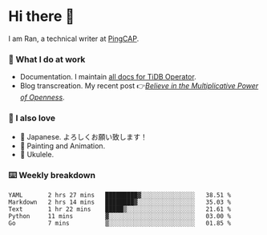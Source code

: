 # Hi there 👋

I am Ran, a technical writer at [PingCAP](https://pingcap.com/).

### 📝 What I do at work

- Documentation. I maintain [all docs for TiDB Operator](https://github.com/pingcap/docs-tidb-operator).
- Blog transcreation. My recent post 👉[*Believe in the Multiplicative Power of Openness*](https://pingcap.com/blog/believe-in-the-multiplicative-power-of-openness-open-source-community).

### 🤠 I also love

- 💬 Japanese. よろしくお願い致します！ 
- 🎨 Painting and Animation. 
- 🎸 Ukulele.

### ⌨️ Weekly breakdown

<!--START_SECTION:waka-->
```text
YAML       2 hrs 27 mins   █████████▓░░░░░░░░░░░░░░░   38.51 % 
Markdown   2 hrs 14 mins   ████████▓░░░░░░░░░░░░░░░░   35.03 % 
Text       1 hr 22 mins    █████▒░░░░░░░░░░░░░░░░░░░   21.61 % 
Python     11 mins         ▓░░░░░░░░░░░░░░░░░░░░░░░░   03.00 % 
Go         7 mins          ▒░░░░░░░░░░░░░░░░░░░░░░░░   01.85 % 
```
<!--END_SECTION:waka-->
